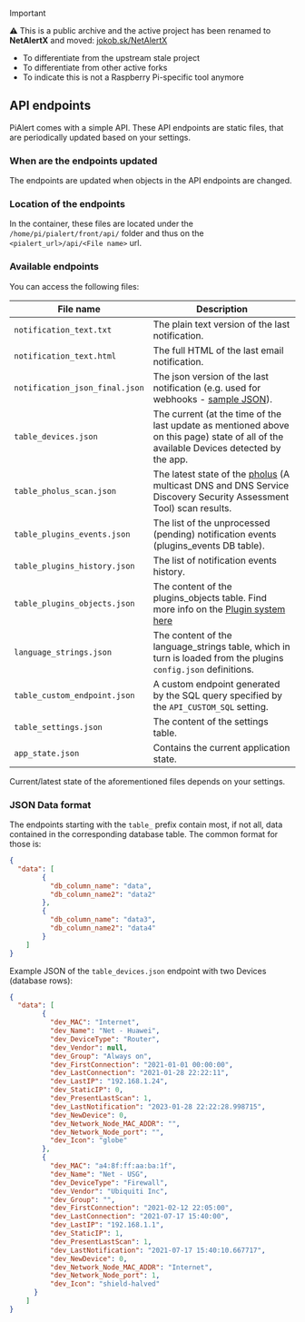 > [!IMPORTANT]
> ⚠ This is a public archive and the active project has been renamed to **NetAlertX** and moved: [jokob.sk/NetAlertX](https://github.com/jokob-sk/NetAlertX)
> 
>  - To differentiate from the upstream stale project
>  - To differentiate from other active forks
>  - To indicate this is not a Raspberry Pi-specific tool anymore
>

## API endpoints

PiAlert comes with a simple API. These API endpoints are static files, that are periodically updated based on your settings. 


### When are the endpoints updated

The endpoints are updated when objects in the API endpoints are changed.

### Location of the endpoints

In the container, these files are located under the `/home/pi/pialert/front/api/` folder and thus on the `<pialert_url>/api/<File name>` url.

### Available endpoints

You can access the following files:

  | File name | Description | 
  |----------------------|----------------------| 
  | `notification_text.txt` | The plain text version of the last notification. |
  | `notification_text.html` | The full HTML of the last email notification. |
  | `notification_json_final.json` | The json version of the last notification (e.g. used for webhooks - [sample JSON](https://github.com/jokob-sk/Pi.Alert/blob/main/back/webhook_json_sample.json)). |
  | `table_devices.json` | The current (at the time of the last update as mentioned above on this page) state of all of the available Devices detected by the app. |  
  | `table_pholus_scan.json` | The latest state of the [pholus](https://github.com/jokob-sk/Pi.Alert/tree/main/pholus) (A multicast DNS and DNS Service Discovery Security Assessment Tool) scan results. |
  | `table_plugins_events.json` | The list of the unprocessed (pending) notification events (plugins_events DB table). |
  | `table_plugins_history.json` | The list of notification events history. |  
  | `table_plugins_objects.json` | The content of the plugins_objects table. Find more info on the [Plugin system here](https://github.com/jokob-sk/Pi.Alert/tree/main/front/plugins)|
  | `language_strings.json` | The content of the language_strings table, which in turn is loaded from the plugins `config.json` definitions. |  
  | `table_custom_endpoint.json` | A custom endpoint generated by the SQL query specified by the `API_CUSTOM_SQL` setting. |
  | `table_settings.json` | The content of the settings table. |
  | `app_state.json` | Contains the current application state. |
  
  Current/latest state of the aforementioned files depends on your settings.

### JSON Data format

The endpoints starting with the `table_` prefix contain most, if not all, data contained in the corresponding database table. The common format for those is:

```JSON
{
  "data": [
        {
          "db_column_name": "data",
          "db_column_name2": "data2"      
        }, 
        {
          "db_column_name": "data3",
          "db_column_name2": "data4" 
        }
    ]
}

```

Example JSON of the `table_devices.json` endpoint with two Devices (database rows):

```JSON
{
  "data": [
        {
          "dev_MAC": "Internet",
          "dev_Name": "Net - Huawei",
          "dev_DeviceType": "Router",
          "dev_Vendor": null,
          "dev_Group": "Always on",
          "dev_FirstConnection": "2021-01-01 00:00:00",
          "dev_LastConnection": "2021-01-28 22:22:11",
          "dev_LastIP": "192.168.1.24",
          "dev_StaticIP": 0,
          "dev_PresentLastScan": 1,
          "dev_LastNotification": "2023-01-28 22:22:28.998715",
          "dev_NewDevice": 0,
          "dev_Network_Node_MAC_ADDR": "",
          "dev_Network_Node_port": "",
          "dev_Icon": "globe"
        }, 
        {
          "dev_MAC": "a4:8f:ff:aa:ba:1f",
          "dev_Name": "Net - USG",
          "dev_DeviceType": "Firewall",
          "dev_Vendor": "Ubiquiti Inc",
          "dev_Group": "",
          "dev_FirstConnection": "2021-02-12 22:05:00",
          "dev_LastConnection": "2021-07-17 15:40:00",
          "dev_LastIP": "192.168.1.1",
          "dev_StaticIP": 1,
          "dev_PresentLastScan": 1,
          "dev_LastNotification": "2021-07-17 15:40:10.667717",
          "dev_NewDevice": 0,
          "dev_Network_Node_MAC_ADDR": "Internet",
          "dev_Network_Node_port": 1,
          "dev_Icon": "shield-halved"
      }
    ]
}

```

